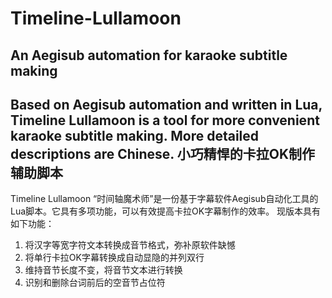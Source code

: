 # Timeline-Lullamoon
An Aegisub automation for karaoke subtitle making
--------------------------------------------------------------------
Based on Aegisub automation and written in Lua, Timeline Lullamoon is a tool for more convenient karaoke subtitle making. 
More detailed descriptions are Chinese.
小巧精悍的卡拉OK制作辅助脚本
--------------------------------------------------------------------
Timeline Lullamoon “时间轴魔术师”是一份基于字幕软件Aegisub自动化工具的Lua脚本。它具有多项功能，可以有效提高卡拉OK字幕制作的效率。
现版本具有如下功能：
1. 将汉字等宽字符文本转换成音节格式，弥补原软件缺憾
2. 将单行卡拉OK字幕转换成自动显隐的并列双行
3. 维持音节长度不变，将音节文本进行转换
4. 识别和删除台词前后的空音节占位符
